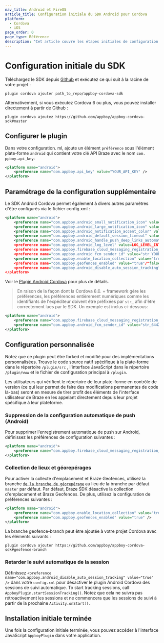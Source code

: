 ```yaml
---
nav_title: Android et FireOS
article_title: Configuration initiale du SDK Android pour Cordova
platform:
  - Cordova
  - iOS
page_order: 0
page_type: Référence
description: "Cet article couvre les étapes initiales de configuration du SDK pour les applications Android et FireOS exécutées sur Cordova."
---
```


# Configuration initiale du SDK

Téléchargez le SDK depuis [Github][1] et exécutez ce qui suit à la racine de votre projet :

```
plugin cordova ajouter path_to_repo/appboy-cordova-sdk
```

Alternativement, si vous exécutez Cordova 6 ou plus, vous pouvez installer directement à partir de Github :

```
plugin cordova ajoutez https://github.com/appboy/appboy-cordova-sdk#master
```

## Configurer le plugin

Dans votre configuration. ml, ajoute un élément `préférence` sous l'élément plate-forme `android` qui contient votre clé API Braze avec le nom `com. ppboy.api_key`:

```xml
<platform name="android">
    <preference name="com.appboy.api_key" value="YOUR_API_KEY" />
</platform>
```

## Paramétrage de la configuration supplémentaire

Le SDK Android Cordova permet également à divers autres paramètres d'être configurés via le fichier config.xml :

```xml
<platform name="android">
    <preference name="com.appboy.android_small_notification_icon" value="RESOURCE_ENTRY_NAME_FOR_ICON_DRAWABLE" />
    <preference name="com.appboy.android_large_notification_icon" value="RESOURCE_ENTRY_NAME_FOR_ICON_DRAWABLE" />
    <preference name="com.appboy.android_notification_accent_color" value="str_ACCENT_COLOR_INTEGER" />
    <preference name="com.appboy.android_default_session_timeout" value="str_SESSION_TIMEOUT_INTEGER" />
    <preference name="com.appboy.android_handle_push_deep_links_automatically" value="true"/"false" />
    <preference name="com.appboy.android_log_level" value=LOG_LEVEL_INTEGER />
    <preference name="com.appboy.firebase_cloud_messaging_registration_enabled" value="true"/"false" />
    <preference name="com.appboy.android_fcm_sender_id" value="str_YOUR_FCM_SENDER_ID" />
    <preference name="com.appboy.enable_location_collection" value="true"/"false" />
    <preference name="com.appboy.geofences_enabled" value="true"/"false" />
    <preference name="com.appboy.android_disable_auto_session_tracking" value="true"/"false" />
</platform>
```

Voir le [Plugin Android Cordova][2] pour plus de détails.


> En raison de la façon dont la Cordova 8.0. + framework gère les préférences, les préférences entièrement numériques comme les identifiants de l'expéditeur doivent être préfixées par `str_` afin d'être correctement lues par le SDK. Un exemple est inclus ci-dessous:

```xml
<platform name="android">
    <preference name="com.appboy.firebase_cloud_messaging_registration_enabled" value="true" />
    <preference name="com.appboy.android_fcm_sender_id" value="str_64422926741" />
</platform>
```

## Configuration personnalisée

Notez que ce plugin peut être forked et modifié pour des implémentations personnalisées. Trouve le code source natif spécifique à la plate-forme dans le répertoire `/plugin/src` , l'interface JavaScript dans le répertoire `/plugin/www` et le fichier de configuration principal à `/plugin`.

Les utilisateurs qui vérifient le répertoire de leur plate-forme en contrôle de version (ce qui leur permet de faire des modifications permanentes de code là-bas) seront en mesure de tirer profit des éléments de l'interface utilisateur de Braze en les appelant directement depuis leur projet spécifique à leur plateforme.

### Suppression de la configuration automatique de push (Android)

Pour supprimer l'enregistrement automatique de push sur Android, définissez les préférences de configuration suivantes :

```xml
<platform name="android">
    <preference name="com.appboy.firebase_cloud_messaging_registration_enabled" value="false" />
</platform>
```

### Collection de lieux et géorepérages

Pour activer la collecte d'emplacement et Braze Geofences, utilisez la branche [`de la branche de géorepérage`][3] au lieu de la branche par défaut `master` par défaut. Par défaut, Braze SDK désactive la collection d'emplacement et Braze Geofences. De plus, utilisez la configuration de préférences suivantes :

```xml
<platform name="android">
    <preference name="com.appboy.enable_location_collection" value="true" />
    <preference name="com.appboy.geofences_enabled" value="true" />
</platform>
```

La branche geofence-branch peut être ajoutée à votre projet Cordova avec les éléments suivants :

```
plugin cordova ajouter https://github.com/appboy/appboy-cordova-sdk#geofence-branch
```

### Retarder le suivi automatique de la session

Définissez `<preference name="com.appboy.android_disable_auto_session_tracking" value="true" />` dans votre `config.xml` pour désactiver le plugin Android Cordova des sessions de suivi automatique. To start tracking sessions, call `AppboyPlugin.startSessionTracking()`. Notez que cela ne suivra pas rétroactivement les sessions et ne commencera que les sessions de suivi à partir de la prochaine `Activity.onStart()`.

## Installation initiale terminée

Une fois la configuration initiale terminée, vous pouvez accéder à l'interface JavaScript `AppboyPlugin` dans votre application.

[1]: https://github.com/Appboy/appboy-cordova-sdk
[2]: https://github.com/Appboy/appboy-cordova-sdk/blob/master/src/android/AppboyPlugin.java
[3]: https://github.com/Appboy/appboy-cordova-sdk/tree/geofence-branch
